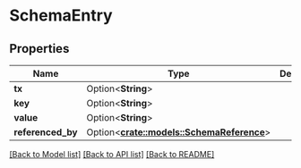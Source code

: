 # SchemaEntry

## Properties

Name | Type | Description | Notes
------------ | ------------- | ------------- | -------------
**tx** | Option<**String**> |  | [optional]
**key** | Option<**String**> |  | [optional]
**value** | Option<**String**> |  | [optional]
**referenced_by** | Option<[**crate::models::SchemaReference**](schemaReference.md)> |  | [optional]

[[Back to Model list]](../README.md#documentation-for-models) [[Back to API list]](../README.md#documentation-for-api-endpoints) [[Back to README]](../README.md)


